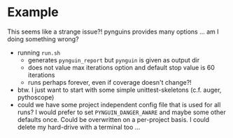 # Example

This seems like a strange issue?! pynguins provides many options … am I doing something wrong?

 - running ``run.sh``
     - generates ``pynguin_report`` but ``pynguin`` is given as output dir
     - does not value max iterations option and default stop value is 60 iterations
     - runs perhaps forever, even if coverage doesn't change?!
 - btw. I just want to start with some simple unittest-skeletons (c.f. auger, pythoscope)
 - could we have some project independent config file that is used for all runs? I would prefer to set ``PYNGUIN_DANGER_AWARE`` and maybe some other defaults once. Could be overwritten on a per-project basis. I could delete my hard-drive with a terminal too …

